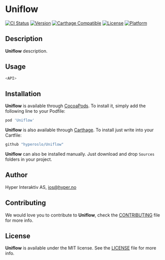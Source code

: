 # Uniflow

[![CI Status](http://img.shields.io/travis/hyperoslo/Uniflow.svg?style=flat)](https://travis-ci.org/hyperoslo/Uniflow)
[![Version](https://img.shields.io/cocoapods/v/Uniflow.svg?style=flat)](http://cocoadocs.org/docsets/Uniflow)
[![Carthage Compatible](https://img.shields.io/badge/Carthage-compatible-4BC51D.svg?style=flat)](https://github.com/Carthage/Carthage)
[![License](https://img.shields.io/cocoapods/l/Uniflow.svg?style=flat)](http://cocoadocs.org/docsets/Uniflow)
[![Platform](https://img.shields.io/cocoapods/p/Uniflow.svg?style=flat)](http://cocoadocs.org/docsets/Uniflow)

## Description

**Uniflow** description.

## Usage

```swift
<API>
```

## Installation

**Uniflow** is available through [CocoaPods](http://cocoapods.org). To install
it, simply add the following line to your Podfile:

```ruby
pod 'Uniflow'
```

**Uniflow** is also available through [Carthage](https://github.com/Carthage/Carthage).
To install just write into your Cartfile:

```ruby
github "hyperoslo/Uniflow"
```

**Uniflow** can also be installed manually. Just download and drop `Sources` folders in your project.

## Author

Hyper Interaktiv AS, ios@hyper.no

## Contributing

We would love you to contribute to **Uniflow**, check the [CONTRIBUTING](https://github.com/hyperoslo/Uniflow/blob/master/CONTRIBUTING.md) file for more info.

## License

**Uniflow** is available under the MIT license. See the [LICENSE](https://github.com/hyperoslo/Uniflow/blob/master/LICENSE.md) file for more info.
